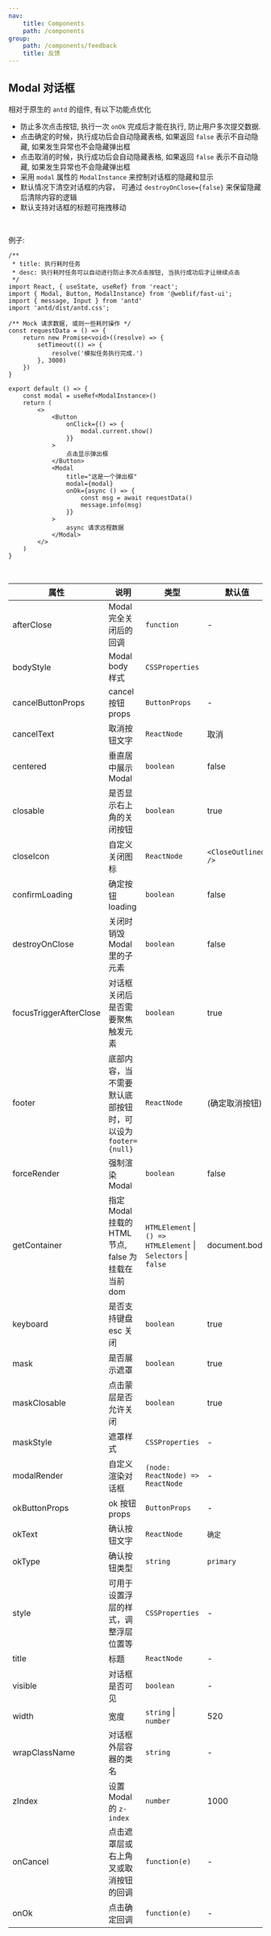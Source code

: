 ```yaml
---
nav:
    title: Components
    path: /components
group:
    path: /components/feedback
    title: 反馈
---
```


## Modal 对话框

相对于原生的 `antd` 的组件, 有以下功能点优化

- 防止多次点击按钮, 执行一次 `onOk` 完成后才能在执行, 防止用户多次提交数据.
- 点击确定的时候，执行成功后会自动隐藏表格, 如果返回 `false` 表示不自动隐藏, 如果发生异常也不会隐藏弹出框
- 点击取消的时候，执行成功后会自动隐藏表格, 如果返回 `false` 表示不自动隐藏, 如果发生异常也不会隐藏弹出框
- 采用 `modal` 属性的 `ModalInstance` 来控制对话框的隐藏和显示
- 默认情况下清空对话框的内容， 可通过 `destroyOnClose={false}` 来保留隐藏后清除内容的逻辑
- 默认支持对话框的标题可拖拽移动
<br />

例子: 

```tsx
/**
 * title: 执行耗时任务
 * desc: 执行耗时任务可以自动进行防止多次点击按钮, 当执行成功后才让继续点击
 */
import React, { useState, useRef} from 'react';
import { Modal, Button, ModalInstance} from '@weblif/fast-ui';
import { message, Input } from 'antd'
import 'antd/dist/antd.css';

/** Mock 请求数据, 或则一些耗时操作 */
const requestData = () => {
    return new Promise<void>((resolve) => {
        setTimeout(() => {
            resolve('模拟任务执行完成.')
        }, 3000)
    })
}

export default () => {
    const modal = useRef<ModalInstance>()
    return (
        <>
            <Button
                onClick={() => {
                    modal.current.show()
                }}
            >
                点击显示弹出框
            </Button>
            <Modal
                title="这是一个弹出框"
                modal={modal}
                onOk={async () => {
                    const msg = await requestData()
                    message.info(msg)
                }}
            >
                async 请求远程数据
            </Modal>
        </>
    )
}
```

<br />

| 属性                 | 说明                       | 类型      |  默认值
|----                 |----                       |----      |-------
|afterClose           |Modal 完全关闭后的回调        |`function` | 	-
|bodyStyle            |Modal body 样式             |`CSSProperties` | 
|cancelButtonProps    |cancel 按钮 props           |`ButtonProps` | -
|cancelText           |取消按钮文字                 |`ReactNode`   | 取消
|centered             |垂直居中展示 Modal           |`boolean`     | false	
|closable             |是否显示右上角的关闭按钮       |`boolean`     | true
|closeIcon            |自定义关闭图标                |`ReactNode`   | `<CloseOutlined />`
|confirmLoading       |确定按钮 loading             |`boolean`     | false
|destroyOnClose       |关闭时销毁 Modal 里的子元素     |`boolean`    | false
|focusTriggerAfterClose|对话框关闭后是否需要聚焦触发元素 |`boolean`    | true
|footer               |底部内容，当不需要默认底部按钮时，可以设为 `footer={null}`|`ReactNode` | (确定取消按钮)
|forceRender          |强制渲染 Modal                 |`boolean` | false
|getContainer         |指定 Modal 挂载的 HTML 节点, false 为挂载在当前 dom|`HTMLElement` \| `() => HTMLElement` \| `Selectors` \| `false` | document.body	
|keyboard             |是否支持键盘 esc 关闭           |`boolean` | true
|mask                 |是否展示遮罩                    |`boolean` | true
|maskClosable         |点击蒙层是否允许关闭             |`boolean` | true
|maskStyle            |遮罩样式                       |`CSSProperties` | -
|modalRender          |自定义渲染对话框                |`(node: ReactNode) => ReactNode` |  -
|okButtonProps        |ok 按钮 props                 |`ButtonProps` | -
|okText               |确认按钮文字                    |`ReactNode` | `确定`
|okType               |确认按钮类型                    |`string`    | `primary`
|style                |可用于设置浮层的样式，调整浮层位置等|`CSSProperties` |  -
|title                |标题                           |`ReactNode` | -
|visible              |对话框是否可见                   |`boolean` | -
|width                |宽度                            | `string` \| `number` | 520
|wrapClassName        |对话框外层容器的类名              | `string`  | -
|zIndex               |设置 Modal 的 `z-index`         | `number`  | 1000
|onCancel	          |点击遮罩层或右上角叉或取消按钮的回调 | `function(e)` | -
|onOk                 |点击确定回调                     | `function(e)` | -
